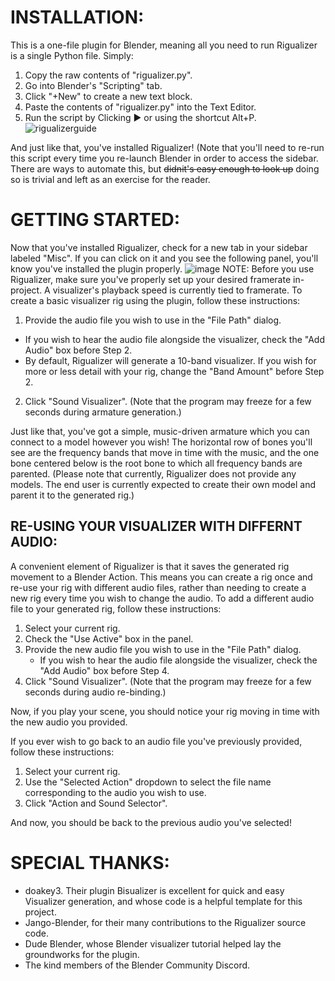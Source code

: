 # INSTALLATION:
This is a one-file plugin for Blender, meaning all you need to run Rigualizer is a single Python file. Simply:
1. Copy the raw contents of "rigualizer.py".
2. Go into Blender's "Scripting" tab.
3. Click "+New" to create a new text block.
4. Paste the contents of "rigualizer.py" into the Text Editor.
5. Run the script by Clicking ▶️ or using the shortcut Alt+P.
![rigualizerguide](https://github.com/user-attachments/assets/c68a6eae-312f-4aaa-bb0f-db0465231d1e)

And just like that, you've installed Rigualizer!
(Note that you'll need to re-run this script every time you re-launch Blender in order to access the sidebar. There are ways to automate this, but ~~didnit's easy enough to look up~~ doing so is trivial and left as an exercise for the reader.

# GETTING STARTED: 
Now that you've installed Rigualizer, check for a new tab in your sidebar labeled "Misc". If you can click on it and you see the following panel, you'll know you've installed the plugin properly.
![image](https://github.com/user-attachments/assets/3ae900e5-63f0-4dab-842b-2c6797460da5)
NOTE: Before you use Rigualizer, make sure you've properly set up your desired framerate in-project. A visualizer's playback speed is currently tied to framerate.
To create a basic visualizer rig using the plugin, follow these instructions: 
1. Provide the audio file you wish to use in the "File Path" dialog.
  - If you wish to hear the audio file alongside the visualizer, check the "Add Audio" box before Step 2.
  - By default, Rigualizer will generate a 10-band visualizer. If you wish for more or less detail with your rig, change the "Band Amount" before Step 2.
2. Click "Sound Visualizer". (Note that the program may freeze for a few seconds during armature generation.)

Just like that, you've got a simple, music-driven armature which you can connect to a model however you wish! The horizontal row of bones you'll see are the frequency bands that move in time with the music, and the one bone centered below is the root bone to which all frequency bands are parented.
(Please note that currently, Rigualizer does not provide any models. The end user is currently expected to create their own model and parent it to the generated rig.) 

## RE-USING YOUR VISUALIZER WITH DIFFERNT AUDIO: 
A convenient element of Rigualizer is that it saves the generated rig movement to a Blender Action. This means you can create a rig once and re-use your rig with different audio files, rather than needing to create a new rig every time you wish to change the audio.
To add a different audio file to your generated rig, follow these instructions:
1. Select your current rig.
2. Check the "Use Active" box in the panel.
3. Provide the new audio file you wish to use in the "File Path" dialog.
   - If you wish to hear the audio file alongside the visualizer, check the "Add Audio" box before Step 4.
4. Click "Sound Visualizer". (Note that the program may freeze for a few seconds during audio re-binding.)

Now, if you play your scene, you should notice your rig moving in time with the new audio you provided.

If you ever wish to go back to an audio file you've previously provided, follow these instructions:
1. Select your current rig.
2. Use the "Selected Action" dropdown to select the file name corresponding to the audio you wish to use.
3. Click "Action and Sound Selector".

And now, you should be back to the previous audio you've selected!


# SPECIAL THANKS: 
- doakey3. Their plugin Bisualizer is excellent for quick and easy Visualizer generation, and whose code is a helpful template for this project.
- Jango-Blender, for their many contributions to the Rigualizer source code.
- Dude Blender, whose Blender visualizer tutorial helped lay the groundworks for the plugin.
- The kind members of the Blender Community Discord.
